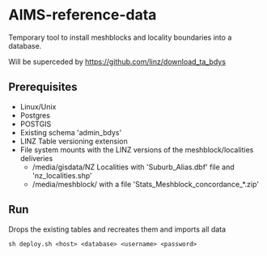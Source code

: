 # AIMS-reference-data

Temporary tool to install meshblocks and locality boundaries into a database.

Will be superceded by https://github.com/linz/download_ta_bdys

## Prerequisites

- Linux/Unix
- Postgres
- POSTGIS
- Existing schema 'admin_bdys' 
- LINZ Table versioning extension
- File system mounts with the LINZ versions of the meshblock/localities deliveries
    * /media/gisdata/NZ Localities with 'Suburb_Alias.dbf' file and 'nz_localities.shp'
    * /media/meshblock/ with a file 'Stats_Meshblock_concordance_*.zip'

## Run

Drops the existing tables and recreates them and imports all data

~~~~
sh deploy.sh <host> <database> <username> <password>
~~~~
